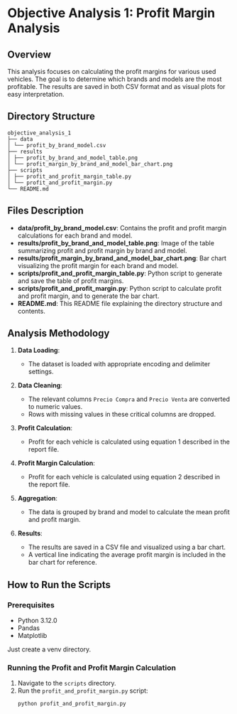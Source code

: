 # Objective Analysis 1: Profit Margin Analysis

## Overview

This analysis focuses on calculating the profit margins for various used vehicles. The goal is to determine which brands and models are the most profitable. The results are saved in both CSV format and as visual plots for easy interpretation.

## Directory Structure

```
objective_analysis_1
├── data
│ └── profit_by_brand_model.csv
├── results
│ ├── profit_by_brand_and_model_table.png
│ └── profit_margin_by_brand_and_model_bar_chart.png
├── scripts
│ ├── profit_and_profit_margin_table.py
│ └── profit_and_profit_margin.py
└── README.md
```

## Files Description

- **data/profit_by_brand_model.csv**: Contains the profit and profit margin calculations for each brand and model.
- **results/profit_by_brand_and_model_table.png**: Image of the table summarizing profit and profit margin by brand and model.
- **results/profit_margin_by_brand_and_model_bar_chart.png**: Bar chart visualizing the profit margin for each brand and model.
- **scripts/profit_and_profit_margin_table.py**: Python script to generate and save the table of profit margins.
- **scripts/profit_and_profit_margin.py**: Python script to calculate profit and profit margin, and to generate the bar chart.
- **README.md**: This README file explaining the directory structure and contents.

## Analysis Methodology

1. **Data Loading**:
   - The dataset is loaded with appropriate encoding and delimiter settings.

2. **Data Cleaning**:
   - The relevant columns `Precio Compra` and `Precio Venta` are converted to numeric values.
   - Rows with missing values in these critical columns are dropped.

3. **Profit Calculation**:
   - Profit for each vehicle is calculated using equation 1 described in the report file.

4. **Profit Margin Calculation**:
   - Profit for each vehicle is calculated using equation 2 described in the report file.

5. **Aggregation**:
   - The data is grouped by brand and model to calculate the mean profit and profit margin.

6. **Results**:
   - The results are saved in a CSV file and visualized using a bar chart.
   - A vertical line indicating the average profit margin is included in the bar chart for reference.

## How to Run the Scripts

### Prerequisites

- Python 3.12.0
- Pandas
- Matplotlib

Just create a venv directory.

### Running the Profit and Profit Margin Calculation

1. Navigate to the `scripts` directory.
2. Run the `profit_and_profit_margin.py` script:
   ```sh
   python profit_and_profit_margin.py
   
